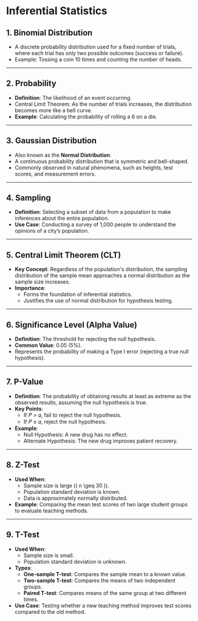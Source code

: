 # Inferential Statistics

## 1. Binomial Distribution
- A discrete probability distribution used for a fixed number of trials, where each trial has only two possible outcomes (success or failure).
- Example: Tossing a coin 10 times and counting the number of heads.

---

## 2. Probability
- **Definition**: The likelihood of an event occurring.
- Central Limit Theorem: As the number of trials increases, the distribution becomes more like a bell curve.
- **Example**: Calculating the probability of rolling a 6 on a die.

---

## 3. Gaussian Distribution
- Also known as the **Normal Distribution**.
- A continuous probability distribution that is symmetric and bell-shaped.
- Commonly observed in natural phenomena, such as heights, test scores, and measurement errors.

---

## 4. Sampling
- **Definition**: Selecting a subset of data from a population to make inferences about the entire population.
- **Use Case**: Conducting a survey of 1,000 people to understand the opinions of a city’s population.

---

## 5. Central Limit Theorem (CLT)
- **Key Concept**: Regardless of the population's distribution, the sampling distribution of the sample mean approaches a normal distribution as the sample size increases.
- **Importance**:
  - Forms the foundation of inferential statistics.
  - Justifies the use of normal distribution for hypothesis testing.

---

## 6. Significance Level (Alpha Value)
- **Definition**: The threshold for rejecting the null hypothesis.
- **Common Value**: 0.05 (5%).
- Represents the probability of making a Type I error (rejecting a true null hypothesis).

---

## 7. P-Value
- **Definition**: The probability of obtaining results at least as extreme as the observed results, assuming the null hypothesis is true.
- **Key Points**:
  - If 𝑃 > 𝛼, fail to reject the null hypothesis.
  - If 𝑃 ≤ 𝛼, reject the null hypothesis.
- **Example**:
  - Null Hypothesis: A new drug has no effect.
  - Alternate Hypothesis: The new drug improves patient recovery.

---

## 8. Z-Test
- **Used When**:
  - Sample size is large (\( n \geq 30 \)).
  - Population standard deviation is known.
  - Data is approximately normally distributed.
- **Example**: Comparing the mean test scores of two large student groups to evaluate teaching methods.

---

## 9. T-Test
- **Used When**:
  - Sample size is small.
  - Population standard deviation is unknown.
- **Types**:
  - **One-sample T-test**: Compares the sample mean to a known value.
  - **Two-sample T-test**: Compares the means of two independent groups.
  - **Paired T-test**: Compares means of the same group at two different times.
- **Use Case**: Testing whether a new teaching method improves test scores compared to the old method.

